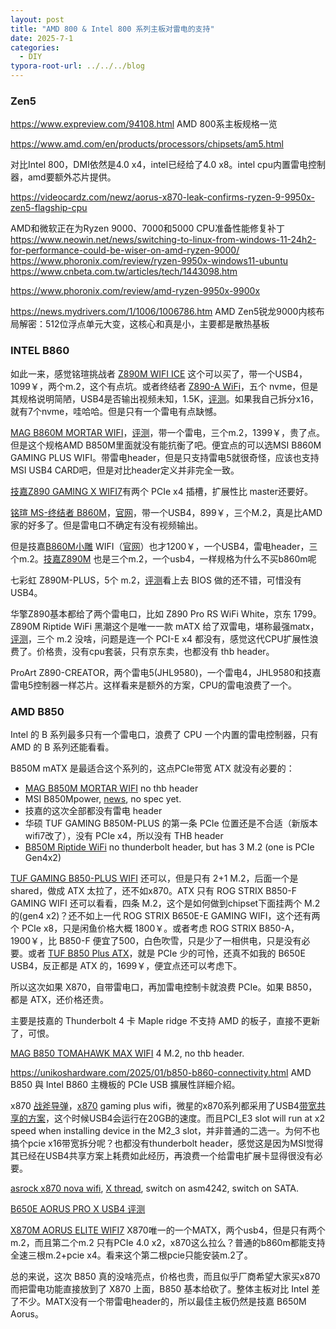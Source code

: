 ```yaml
---
layout: post
title: "AMD 800 & Intel 800 系列主板对雷电的支持"
date: 2025-7-1
categories:
  - DIY
typora-root-url: ../../../blog
---
```


### Zen5

https://www.expreview.com/94108.html AMD 800系主板规格一览

https://www.amd.com/en/products/processors/chipsets/am5.html

对比Intel 800，DMI依然是4.0 x4，intel已经给了4.0 x8。intel cpu内置雷电控制器，amd要额外芯片提供。

https://videocardz.com/newz/aorus-x870-leak-confirms-ryzen-9-9950x-zen5-flagship-cpu

AMD和微软正在为Ryzen 9000、7000和5000 CPU准备性能修复补丁 https://www.neowin.net/news/switching-to-linux-from-windows-11-24h2-for-performance-could-be-wiser-on-amd-ryzen-9000/  https://www.phoronix.com/review/ryzen-9950x-windows11-ubuntu https://www.cnbeta.com.tw/articles/tech/1443098.htm

https://www.phoronix.com/review/amd-ryzen-9950x-9900x

https://news.mydrivers.com/1/1006/1006786.htm AMD Zen5锐龙9000内核布局解密：512位浮点单元大变，这核心和真是小，主要都是散热基板

### INTEL B860
如此一来，感觉铭瑄挑战者 [Z890M WIFI ICE](https://www.maxsun.com.cn/2024/1010/6285.html) 这个可以买了，带一个USB4，1099￥，两个m.2，这个有点坑。或者终结者 [Z890-A WiFi](https://www.maxsun.com.cn/2024/1010/6294.html)，五个 nvme，但是其规格说明简陋，USB4是否输出视频未知，1.5K，[评测](https://news.qq.com/rain/a/20241104A06O4600)。如果我自己拆分x16，就有7个nvme，哇哈哈。但是只有一个雷电有点缺憾。

[MAG B860M MORTAR WIFI](https://www.msi.com/Motherboard/MAG-B860M-MORTAR-WIFI)，[评测](https://www.expreview.com/97667.html)，带一个雷电，三个m.2，1399￥，贵了点。但是这个规格AMD B850M里面就没有能抗衡了吧。便宜点的可以选MSI B860M GAMING PLUS WIFI。带雷电header，但是只支持雷电5就很奇怪，应该也支持MSI USB4 CARD吧，但是对比header定义并非完全一致。

[技嘉Z890 GAMING X WIFI7](https://www.gigabyte.com/Motherboard/Z890-GAMING-X-WIFI7#kf)有两个 PCIe x4 插槽，扩展性比 master还要好。

[铭瑄 MS-终结者 B860M](https://item.jd.com/100138497939.html)，[官网](https://www.maxsun.com.cn/2025/0106/6373.html)，带一个USB4，899￥，三个M.2，真是比AMD家的好多了。但是雷电口不确定有没有视频输出。

但是技嘉[B860M小雕](https://item.jd.com/100168449320.html#crumb-wrap) WIFI（[官网](https://www.gigabyte.com/hk/Motherboard/B860M-AORUS-ELITE/sp#sp)）也才1200￥，一个USB4，雷电header，三个m.2。[技嘉Z890M](https://www.gigabyte.com/hk/Motherboard/Z890M-AORUS-ELITE-WIFI7) 也是三个m.2，一个usb4，一样规格为什么不买b860m呢

七彩虹 Z890M-PLUS，5个 m.2，[评测](https://www.chiphell.com/article-32877-1.html)看上去 BIOS 做的还不错，可惜没有USB4。

华擎Z890基本都给了两个雷电口，比如 Z890 Pro RS WiFi White，京东 1799。Z890M Riptide WiFi 黑潮这个是唯一一款 mATX 给了双雷电，堪称最强matx，[评测](https://news.xfastest.com/review/review-03/146974/asrock-phantom-gaming-z890m-riptide-wifi/)，三个 m.2 没啥，问题是连一个 PCI-E x4 都没有，感觉这代CPU扩展性浪费了。价格贵，没有cpu套装，只有京东卖，也都没有 thb header。

ProArt Z890-CREATOR，两个雷电5(JHL9580)，一个雷电4，JHL9580和技嘉雷电5控制器一样芯片。这样看来是额外的方案，CPU的雷电浪费了一个。

### AMD B850

Intel 的 B 系列最多只有一个雷电口，浪费了 CPU 一个内置的雷电控制器，只有 AMD 的 B 系列还能看看。

B850M mATX 是最适合这个系列的，这点PCIe带宽 ATX 就没有必要的：

- [MAG B850M MORTAR WIFI](https://www.msi.com/Motherboard/MAG-B850M-MORTAR-WIFI/Overview) no thb header
- MSI B850Mpower, [news](https://videocardz.com/newz/msi-to-launch-b850mpower-overclocking-motherboard-for-ryzen-am5-cpus-in-third-quarter), no spec yet.
- 技嘉的这次全部都没有雷电 header
- 华硕 TUF GAMING B850M-PLUS 的第一条 PCIe 位置还是不合适（新版本wifi7改了），没有 PCIe x4，所以没有 THB header
- [B850M Riptide WiFi](https://pg.asrock.com/mb/AMD/B850M%20Riptide%20WiFi/index.asp) no thunderbolt header, but has 3 M.2 (one is PCIe Gen4x2)

[TUF GAMING B850-PLUS WIFI](https://www.asus.com/microsite/motherboard/amd-am5-ryzen-9000-x3d-x870e-x870-b850-b840/) 还可以，但是只有 2+1 M.2，后面一个是 shared，做成 ATX 太拉了，还不如x870。ATX 只有 ROG STRIX B850-F GAMING WIFI 还可以看看，四条 M.2，这个是如何做到chipset下面挂两个 M.2 的(gen4 x2)？还不如上一代 ROG STRIX B650E-E GAMING WIFI，这个还有两个 PCIe x8，只是闲鱼价格大概 1800￥。或者考虑 ROG STRIX B850-A，1900￥，比 B850-F 便宜了500，白色吹雪，只是少了一相供电，只是没有必要。或者 [TUF B850 Plus ATX](https://www.asus.com/hk/motherboards-components/motherboards/tuf-gaming/tuf-gaming-b850-plus-wifi/)，就是 PCIe 少的可怜，还真不如我的 B650E USB4，反正都是 ATX 的，1699￥，便宜点还可以考虑下。

所以这次如果 X870，自带雷电口，再加雷电控制卡就浪费 PCIe。如果 B850，都是 ATX，还价格还贵。

主要是技嘉的 Thunderbolt 4 卡 Maple ridge 不支持 AMD 的板子，直接不更新了，可恨。

[MAG B850 TOMAHAWK MAX WIFI](https://www.msi.com/Motherboard/MAG-B850-TOMAHAWK-MAX-WIFI) 4 M.2, no thb header.

https://unikoshardware.com/2025/01/b850-b860-connectivity.html AMD B850 與 Intel B860 主機板的 PCIe USB 擴展性詳細介紹。

x870 [战斧导弹](https://www.chiphell.com/forum.php?mod=redirect&goto=findpost&ptid=2648069&pid=56054762)，[x870](https://x.com/unikoshardware/status/1880481151753814304) gaming plus wifi，微星的x870系列都采用了USB4[带宽共享的方案](https://www.msi.com/blog/pcie-lane-bifurcation-and-bandwidth-sharing-on-msi-x870e-x870-motherboards)，这个时候USB4会运行在20GB的速度。而且PCI_E3 slot will run at x2 speed when installing device in the M2_3 slot，并非普通的二选一。为何不也搞个pcie x16带宽拆分呢？也都没有thunderbolt header，感觉这是因为MSI觉得其已经在USB4共享方案上耗费如此经历，再浪费一个给雷电扩展卡显得很没有必要。

[asrock x870 nova wifi](https://pg.asrock.com/mb/AMD/X870%20Nova%20WiFi/index.asp), [X thread](https://x.com/unikoshardware/status/1946884414245634307), switch on asm4242, switch on SATA.

[B650E AORUS PRO X USB4 评测](../2025/2025-6-1-b650e-usb4-review.md)

[X870M AORUS ELITE WIFI7](https://www.gigabyte.com/Motherboard/X870M-AORUS-ELITE-WIFI7/sp#sp) X870唯一的一个MATX，两个usb4，但是只有两个m.2，而且第二个m.2 只有PCIe 4.0 x2，x870这么拉么？普通的b860m都能支持全速三根m.2+pcie x4。看来这个第二根pcie只能安装m.2了。

总的来说，这次 B850 真的没啥亮点，价格也贵，而且似乎厂商希望大家买x870而把雷电功能直接放到了 X870 上面，B850 基本给砍了。整体主板对比 Intel 差了不少。MATX没有一个带雷电header的，所以最佳主板仍然是技嘉 B650M Aorus。